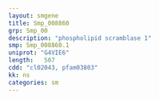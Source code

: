```yaml
---
layout: smgene
title: Smp_008860
grp: Smp_00
description: "phospholipid scramblase 1"
smp: Smp_008860.1
uniprot: "G4VIE6"
length:   507
cdd: "cl02043, pfam03803"
kk: ns
categories: sm
---
```

